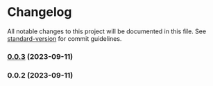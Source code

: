 # Changelog

All notable changes to this project will be documented in this file. See [standard-version](https://github.com/conventional-changelog/standard-version) for commit guidelines.

### [0.0.3](https://github.com/openscript-ch/slidev-theme/compare/v0.0.2...v0.0.3) (2023-09-11)

### 0.0.2 (2023-09-11)
